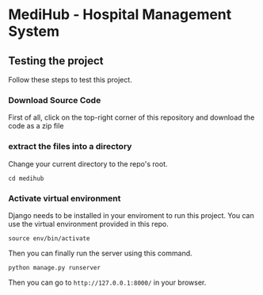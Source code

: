 # MediHub - Hospital Management System

## Testing the project

Follow these steps to test this project.

### Download Source Code
First of all, click on the top-right corner of this repository and download the code as a zip file

### extract the files into a directory

Change your current directory to the repo's root.
```
cd medihub
```
### Activate virtual environment

Django needs to be installed in your enviroment to run this project. You can use the virtual environment provided in this repo.
```
source env/bin/activate
```

Then you can finally run the server using this command.
```
python manage.py runserver
```

Then you can go to `http://127.0.0.1:8000/` in your browser.
